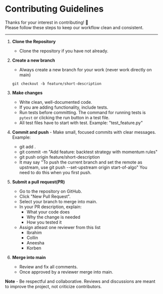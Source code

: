 # Contributing Guidelines

Thanks for your interest in contributing! 🎉  
Please follow these steps to keep our workflow clean and consistent.

---

1. **Clone the Repository** 
    - Clone the repository if you have not already.

2. **Create a new branch** 
    - Always create a new branch for your work (never work directly on main)

    `git checkout -b feature/short-description`

3. **Make changes** 
    - Write clean, well-documented code. 
    - If you are adding functionality, include tests. 
    - Run tests before committing. The command for running tests is `pytest` or clicking the run button in a test file.
    - All test files have to start with test.  Example: "test_feature.py"

4. **Commit and push** - 
    Make small, focused commits with clear messages. Example:
    - git add .
    - git commit -m "Add feature: backtest strategy with momentum rules"
    - git push origin feature/short-description
    - It may say "To push the current branch and set the remote as upstream, use 
    git push --set-upstream origin start-of-algo"
    You need to do this when you first push.

5. **Submit a pull request(PR)** 
    - Go to the repository on GitHub.
    - Click "New Pull Request".
    - Select your branch to merge into main.
    - In your PR description, explain: 
        - What your code does
        - Why the change is needed
        - How you tested it
    - Assign atleast one reviewer from this list
        - Ibrahim
        - Collin
        - Aneesha
        - Korben

6. **Merge into main** 
    - Review and fix all comments.
    - Once approved by a reviewer merge into main.

**Note** - 
    Be respectful and collaborative. Reviews and discussions are meant to improve the project, not criticize contributors.